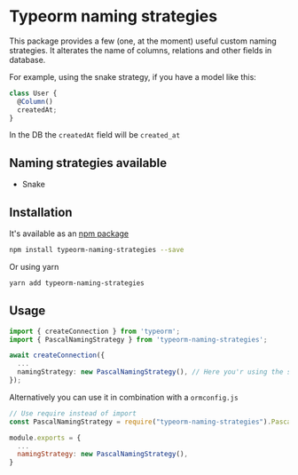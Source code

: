 # Typeorm naming strategies

This package provides a few (one, at the moment) useful custom naming strategies. It alterates the name of columns, relations and other fields in database.

For example, using the snake strategy, if you have a model like this:

```typescript
class User {
  @Column()
  createdAt;
}
```

In the DB the `createdAt` field will be `created_at`

## Naming strategies available

- Snake

## Installation

It's available as an [npm package](https://www.npmjs.com/package/typeorm-naming-strategies)

```sh
npm install typeorm-naming-strategies --save
```

Or using yarn

```sh
yarn add typeorm-naming-strategies
```

## Usage

```typescript
import { createConnection } from 'typeorm';
import { PascalNamingStrategy } from 'typeorm-naming-strategies';

await createConnection({
  ...
  namingStrategy: new PascalNamingStrategy(), // Here you'r using the strategy!
});
```

Alternatively you can use it in combination with a `ormconfig.js`

```js
// Use require instead of import
const PascalNamingStrategy = require("typeorm-naming-strategies").PascalNamingStrategy

module.exports = {
  ...
  namingStrategy: new PascalNamingStrategy(),
}
```
